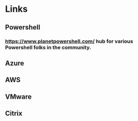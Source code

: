 # Links
## Powershell
### https://www.planetpowershell.com/ hub for various Powershell folks in the community.
## Azure
## AWS
## VMware
## Citrix
##
